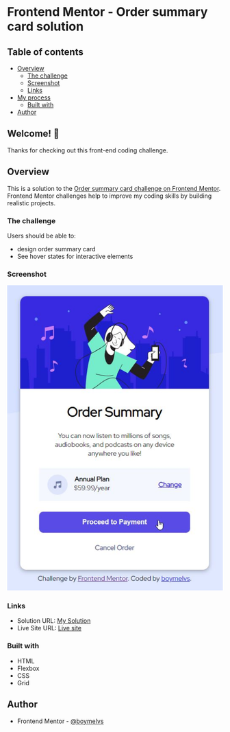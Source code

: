# Frontend Mentor - Order summary card solution

## Table of contents

- [Overview](#overview)
  - [The challenge](#the-challenge)
  - [Screenshot](#screenshot)
  - [Links](#links)
- [My process](#my-process)
  - [Built with](#built-with)
- [Author](#author)

## Welcome! 👋

Thanks for checking out this front-end coding challenge.

## Overview

This is a solution to the [Order summary card challenge on Frontend Mentor](https://www.frontendmentor.io/challenges/order-summary-component-QlPmajDUj). Frontend Mentor challenges help to improve my coding skills by building realistic projects.

### The challenge

Users should be able to:

- design order summary card
- See hover states for interactive elements

### Screenshot

![Design Active State for the Order summary card coding challenge](./design/active-states.jpg)

### Links

- Solution URL: [My Solution](https://github.com/boymelvs/HTML-CSS-GRID-FLEXBOX-ORDER-SUMMARY-COMPONENT.git)
- Live Site URL: [Live site](https://boymelvs.github.io/HTML-CSS-GRID-FLEXBOX-ORDER-SUMMARY-COMPONENT/)

### Built with

- HTML
- Flexbox
- CSS
- Grid

## Author

- Frontend Mentor - [@boymelvs](https://www.frontendmentor.io/profile/boymelvs)
